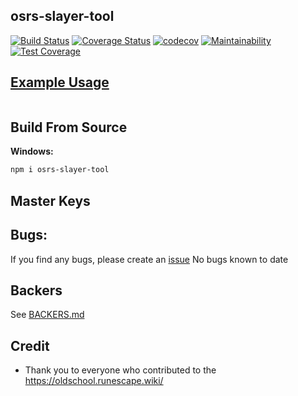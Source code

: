 ## osrs-slayer-tool

[![Build Status](https://travis-ci.org/cerniglj1/osrs-slayer-tool.svg?branch=master)](https://travis-ci.org/cerniglj1/osrs-slayer-tool) [![Coverage Status](https://coveralls.io/repos/github/cerniglj1/osrs-slayer-tool/badge.svg?branch=master)](https://coveralls.io/github/cerniglj1/osrs-slayer-tool?branch=master) [![codecov](https://codecov.io/gh/cerniglj1/osrs-slayer-tool/branch/master/graph/badge.svg)](https://codecov.io/gh/cerniglj1/osrs-slayer-tool) [![Maintainability](https://api.codeclimate.com/v1/badges/ae66200607a2c9dae991/maintainability)](https://codeclimate.com/github/cerniglj1/Slayer-Tool/maintainability) [![Test Coverage](https://api.codeclimate.com/v1/badges/ae66200607a2c9dae991/test_coverage)](https://codeclimate.com/github/cerniglj1/Slayer-Tool/test_coverage)

## [Example Usage](test_example.py)

```js

```

## Build From Source

**Windows:**

```bash
npm i osrs-slayer-tool
```

## Master Keys

## Bugs:

If you find any bugs, please create an [issue](https://github.com/cerniglj1/osrs-slayer-tool/issues)
No bugs known to date

## Backers

See [BACKERS.md](BACKERS.md)

## Credit

- Thank you to everyone who contributed to the https://oldschool.runescape.wiki/
